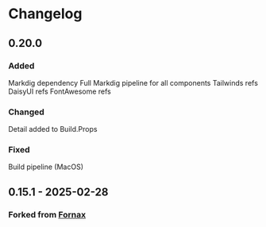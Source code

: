 # Changelog

## 0.20.0

### Added

Markdig dependency
Full Markdig pipeline for all components
Tailwinds refs
DaisyUI refs
FontAwesome refs

### Changed

Detail added to Build.Props

### Fixed

Build pipeline (MacOS)

## 0.15.1 - 2025-02-28

### Forked from [Fornax](https://github.com/ionide/Fornax/)